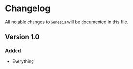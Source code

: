 # Changelog

All notable changes to `Genesis` will be documented in this file.

## Version 1.0

### Added
- Everything

